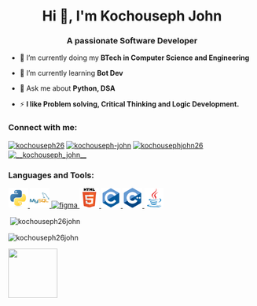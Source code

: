 <h1 align="center">Hi 👋, I'm Kochouseph John</h1>
<h3 align="center">A passionate Software Developer</h3>

- 🔭 I’m currently doing my **BTech in Computer Science and Engineering**

- 🌱 I’m currently learning **Bot Dev**

- 💬 Ask me about **Python, DSA**

- ⚡ **I like Problem solving, Critical Thinking and Logic Development.**

<h3 align="left">Connect with me:</h3>
<p align="left">
<a href="https://twitter.com/kochouseph26" target="blank"><img align="center" src="https://raw.githubusercontent.com/rahuldkjain/github-profile-readme-generator/master/src/images/icons/Social/twitter.svg" alt="kochouseph26" height="30" width="40" /></a>
<a href="https://linkedin.com/in/kochouseph-john" target="blank"><img align="center" src="https://raw.githubusercontent.com/rahuldkjain/github-profile-readme-generator/master/src/images/icons/Social/linked-in-alt.svg" alt="kochouseph-john" height="30" width="40" /></a>
<a href="https://www.hackerrank.com/kochousephjohn26" target="blank"><img align="center" src="https://raw.githubusercontent.com/rahuldkjain/github-profile-readme-generator/master/src/images/icons/Social/hackerrank.svg" alt="kochousephjohn26" height="30" width="40" /></a>
<a href="https://instagram.com/__kochouseph_john__" target="blank"><img align="center" src="https://raw.githubusercontent.com/rahuldkjain/github-profile-readme-generator/master/src/images/icons/Social/instagram.svg" alt="__kochouseph_john__" height="30" width="40" /></a>
</p>

<h3 align="left">Languages and Tools:</h3>
<p align="left">  
<a href="https://www.python.org" target="_blank" rel="noreferrer"> <img src="https://raw.githubusercontent.com/devicons/devicon/master/icons/python/python-original.svg" alt="python" width="40" height="40"/> </a>
<a href="https://www.mysql.com/" target="_blank" rel="noreferrer"> <img src="https://raw.githubusercontent.com/devicons/devicon/master/icons/mysql/mysql-original-wordmark.svg" alt="mysql" width="40" height="40"/> </a> 
<a href="https://www.figma.com/" target="_blank" rel="noreferrer"> <img src="https://www.vectorlogo.zone/logos/figma/figma-icon.svg" alt="figma" width="40" height="40"/> </a> 
<a href="https://www.w3.org/html/" target="_blank" rel="noreferrer"> <img src="https://raw.githubusercontent.com/devicons/devicon/master/icons/html5/html5-original-wordmark.svg" alt="html5" width="40" height="40"/> </a> 
<a href="https://www.cprogramming.com/" target="_blank" rel="noreferrer"> <img src="https://raw.githubusercontent.com/devicons/devicon/master/icons/c/c-original.svg" alt="c" width="40" height="40"/> </a> 
<a href="https://www.w3schools.com/cpp/" target="_blank" rel="noreferrer"> <img src="https://raw.githubusercontent.com/devicons/devicon/master/icons/cplusplus/cplusplus-original.svg" alt="cplusplus" width="40" height="40"/> </a> 
<a href="https://www.java.com" target="_blank" rel="noreferrer"> <img src="https://raw.githubusercontent.com/devicons/devicon/master/icons/java/java-original.svg" alt="java" width="40" height="40"/> </a> 
</p>

<p>&nbsp;<img align="center" src="https://github-readme-stats.vercel.app/api?username=kochouseph26john&show_icons=true&locale=en" alt="kochouseph26john" /></p>
<p><img align="center" src="https://github-readme-streak-stats.herokuapp.com/?user=kochouseph26john&" alt="kochouseph26john" /></p>

<img src="https://mulearn.org/embed/rank/kochousephjohn@mulearn" width="100px" height="100px"></img>
<!---
Kochouseph26John/Kochouseph26John is a ✨ special ✨ repository because its `README.md` (this file) appears on your GitHub profile.
You can click the Preview link to take a look at your changes.
--->

